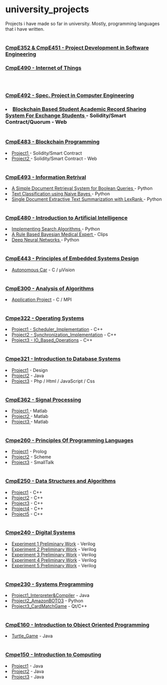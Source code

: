 # university_projects
Projects i have made so far in university. Mostly, programming languages that i have written.
<br>
<br>

<h3><a href = "https://github.com/bounswe/bounswe2017group11"> CmpE352 & CmpE451 - Project Development in Software Engineering </a><h3>
<h3><a href = "https://github.com/bounIoT/SmartBulletinBoard"> CmpE490 - Internet of Things </a><h3>
<br>

<h3><a href = "https://github.com/ozmenbrn/university_projects/tree/master/CmpE492_SpecProjectInComputerEngineering"> CmpE492 - Spec. Project in Computer Engineering </a><h3>
<li><a href = "https://github.com/ozmenbrn/university_projects/tree/master/CmpE492_SpecProjectInComputerEngineering/CmpE_492Project"> Blockchain Based Student Academic Record Sharing System For Exchange Students </a> - Solidity/Smart Contract/Quorum - Web </li>
<br>

<h3><a href = "https://github.com/ozmenbrn/university_projects/blob/master/CmpE483_Blockchain_Programming"> CmpE483 - Blockchain Programming </a></h3>
<li><a href = "https://github.com/ozmenbrn/university_projects/tree/master/CmpE483_Blockchain_Programming/project1"> Project1 </a> - Solidity/Smart Contract </li>
<li><a href = "https://github.com/ozmenbrn/university_projects/tree/master/CmpE483_Blockchain_Programming/project2"> Project2 </a> - Solidity/Smart Contract - Web </li>
<br>


<h3><a href = "https://github.com/ozmenbrn/university_projects/blob/master/CmpE493_Intro_Information_Retrival"> CmpE493 - Information Retrival </a></h3>
<li><a href = "https://github.com/ozmenbrn/university_projects/tree/master/CmpE493_Intro_Information_Retrival/project1"> A Simple Document Retrieval System for Boolean Queries </a> - Python </li>
<li><a href = "https://github.com/ozmenbrn/university_projects/tree/master/CmpE493_Intro_Information_Retrival/project2"> Text Classification using Naive Bayes </a> - Python </li>
<li><a href = "https://github.com/ozmenbrn/university_projects/tree/master/CmpE493_Intro_Information_Retrival/project3"> Single Document Extractive Text Summarization with LexRank </a> - Python </li>
<br>

<h3><a href = "https://github.com/ozmenbrn/university_projects/tree/master/CmpE480_Intro_Artificial_Intelligence"> CmpE480 - Introduction to Artificial Intelligence </a></h3>
<li><a href = "https://github.com/ozmenbrn/university_projects/tree/master/CmpE480_Intro_Artificial_Intelligence/project1"> Implementing Search Algorithms </a> - Python </li>
<li><a href = "https://github.com/ozmenbrn/university_projects/tree/master/CmpE480_Intro_Artificial_Intelligence/project2"> A Rule Based Bayesian Medical Expert </a> - Clips </li>
<li><a href = "https://github.com/ozmenbrn/university_projects/tree/master/CmpE480_Intro_Artificial_Intelligence/project3"> Deep Neural Networks </a> - Python </li>
<br>

<h3><a href = "https://github.com/ozmenbrn/university_projects/tree/master/CmpE443_Embedded_Systems_Design"> CmpE443 - Principles of Embedded Systems Design </a></h3>
<li><a href = "https://github.com/ozmenbrn/university_projects/tree/master/CmpE443_Embedded_Systems_Design/Project"> Autonomous Car</a> - C / µVision </li>
<br>

<h3><a href = "https://github.com/ozmenbrn/university_projects/tree/master/cmpe300_Analysis_of_Algorithms"> CmpE300 - Analysis of Algorithms </a></h3>
<li><a href = "https://github.com/ozmenbrn/university_projects/tree/master/cmpe300_Analysis_of_Algorithms/applicationProject"> Application Project</a> - C / MPI </li>
<br>

<h3><a href = "https://github.com/ozmenbrn/university_projects/tree/master/cmpe322_Operating_Systems"> Cmpe322 - Operating Systems </a></h3>
<li><a href = "https://github.com/ozmenbrn/university_projects/tree/master/cmpe322_Operating_Systems/project1%20-%20OS%20Scheduler%20Implementation"> Project1 - Scheduler_Implementation</a> - C++ </li>
<li><a href = "https://github.com/ozmenbrn/university_projects/tree/master/cmpe322_Operating_Systems/project2%20-%20OS%20Synchronization%20Implementation"> Project2 - Synchronization_Implementation</a> - C++ </li>
<li><a href = "https://github.com/ozmenbrn/university_projects/tree/master/cmpe322_Operating_Systems/project3%20-%20Implementation%20of%20IO%20Based%20Operations"> Project3 - IO_Based_Operations</a> - C++ </li>
<br>


<h3><a href = "https://github.com/ozmenbrn/university_projects/tree/master/cmpe321_Introduction_to_Database_Systems"> Cmpe321 - Introduction to Database Systems </a></h3>
<li><a href = "https://github.com/ozmenbrn/university_projects/tree/master/cmpe321_Introduction_to_Database_Systems/Project1-Design"> Project1</a> - Design </li>
<li><a href = "https://github.com/ozmenbrn/university_projects/tree/master/cmpe321_Introduction_to_Database_Systems/Project2-Implementation"> Project2</a> - Java </li>
<li><a href = "https://github.com/ozmenbrn/university_projects/tree/master/cmpe321_Introduction_to_Database_Systems/Project3-SQL"> Project3</a> - Php / Html / JavaScript / Css </li>
<br>


<h3><a href = "https://github.com/ozmenbrn/university_projects/blob/master/CmpE362_Intro_to_Signal_Proc_for_Computer_Engineering"> CmpE362 - Signal Processing </a></h3>
<li><a href = "https://github.com/ozmenbrn/university_projects/tree/master/CmpE362_Intro_to_Signal_Proc_for_Computer_Engineering/project1"> Project1 </a> - Matlab </li>
<li><a href = "https://github.com/ozmenbrn/university_projects/tree/master/CmpE362_Intro_to_Signal_Proc_for_Computer_Engineering/project2"> Project2 </a> - Matlab </li>
<li><a href = "https://github.com/ozmenbrn/university_projects/tree/master/CmpE362_Intro_to_Signal_Proc_for_Computer_Engineering/project3"> Project3 </a> - Matlab </li>
<br>

<h3><a href = "https://github.com/ozmenbrn/university_projects/tree/master/cmpe260_ConceptsOfProgramming%20Languages"> Cmpe260 - Principles Of Programming Languages </a></h3>
<li><a href = "https://github.com/ozmenbrn/university_projects/tree/master/cmpe260_ConceptsOfProgramming%20Languages/project1_prolog"> Project1</a> - Prolog </li>
<li><a href = "https://github.com/ozmenbrn/university_projects/tree/master/cmpe260_ConceptsOfProgramming%20Languages/project2_scheme"> Project2</a> - Scheme </li>
<li><a href = "https://github.com/ozmenbrn/university_projects/tree/master/cmpe260_ConceptsOfProgramming%20Languages/project3_smallTalk"> Project3</a> - SmallTalk </li>
<br>


<h3><a href = "https://github.com/ozmenbrn/university_projects/tree/master/cmpe250_Cpp_GraphAlghoritms"> CmpE250 - Data Structures and Algorithms </a></h3>
<li><a href = "https://github.com/ozmenbrn/university_projects/tree/master/cmpe250_Cpp_GraphAlghoritms/project1"> Project1</a> - C++ </li>
<li><a href = "https://github.com/ozmenbrn/university_projects/tree/master/cmpe250_Cpp_GraphAlghoritms/project2"> Project2</a> - C++ </li>
<li><a href = "https://github.com/ozmenbrn/university_projects/tree/master/cmpe250_Cpp_GraphAlghoritms/project3"> Project3</a> - C++ </li>
<li><a href = "https://github.com/ozmenbrn/university_projects/tree/master/cmpe250_Cpp_GraphAlghoritms/project4"> Project4</a> - C++ </li>
<li><a href = "https://github.com/ozmenbrn/university_projects/tree/master/cmpe250_Cpp_GraphAlghoritms/project5"> Project5</a> - C++ </li>
<br>


<h3><a href = "https://github.com/ozmenbrn/university_projects/tree/master/cmpe240_DigitalSystems"> Cmpe240 - Digital Systems </a></h3>
<li><a href = "https://github.com/ozmenbrn/university_projects/tree/master/cmpe240_DigitalSystems/exp1"> Experiment 1 Preliminary Work</a> - Verilog </li>
<li><a href = "https://github.com/ozmenbrn/university_projects/tree/master/cmpe240_DigitalSystems/exp2"> Experiment 2 Preliminary Work</a> - Verilog </li>
<li><a href = "https://github.com/ozmenbrn/university_projects/tree/master/cmpe240_DigitalSystems/exp3"> Experiment 3 Preliminary Work</a> - Verilog </li>
<li><a href = "https://github.com/ozmenbrn/university_projects/tree/master/cmpe240_DigitalSystems/exp4"> Experiment 4 Preliminary Work</a> - Verilog </li>
<li><a href = "https://github.com/ozmenbrn/university_projects/tree/master/cmpe240_DigitalSystems/exp5"> Experiment 5 Preliminary Work</a> - Verilog </li>
<br>


<h3><a href = "https://github.com/ozmenbrn/university_projects/tree/master/cmpe230_Systems%20Programming"> Cmpe230 - Systems Programming </a></h3>
<li><a href = "https://github.com/ozmenbrn/university_projects/tree/master/cmpe230_Systems%20Programming/project1%20-%20Interpreter%26Compiler"> Project1_Interpreter&Compiler</a> - Java </li>
<li><a href = "https://github.com/ozmenbrn/university_projects/tree/master/cmpe230_Systems%20Programming/Project2%20-%20AmazonProject"> Project2_AmazonBOTO3</a> - Python </li>
<li><a href = "https://github.com/ozmenbrn/university_projects/tree/master/cmpe230_Systems%20Programming/project3-%20CardMatchGame"> Project3_CardMatchGame</a> - Qt/C++ </li>
<br>


<h3><a href = "https://github.com/ozmenbrn/university_projects/tree/master/cmpe160_Java_ObjectOriented"> CmpE160 - Introduction to Object Oriented Programming </a></h3>
<li><a href = "https://github.com/ozmenbrn/university_projects/tree/master/cmpe160_Java_ObjectOriented/TurtleGame"> Turtle_Game</a> - Java </li>
<br>


<h3><a href = "https://github.com/ozmenbrn/university_projects/tree/master/cmpe150_JavaProgramming"> Cmpe150 - Introduction to Computing </a></h3>
<li><a href = "https://github.com/ozmenbrn/university_projects/tree/master/cmpe150_JavaProgramming/project1"> Project1</a> - Java </li>
<li><a href = "https://github.com/ozmenbrn/university_projects/tree/master/cmpe150_JavaProgramming/project2"> Project2</a> - Java </li>
<li><a href = "https://github.com/ozmenbrn/university_projects/tree/master/cmpe150_JavaProgramming/project3"> Project3</a> - Java </li>
